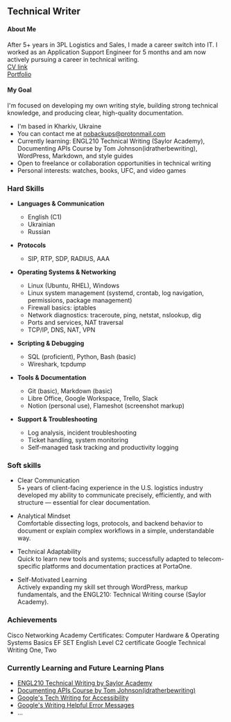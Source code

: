 Technical Writer
---------------------

#### About Me
After 5+ years in 3PL Logistics and Sales, I made a career switch into IT. I worked as an Application Support Engineer for 5 months and am now actively pursuing a career in technical writing.  
[CV link](https://docs.google.com/document/d/e/2PACX-1vQW_t2kMkaGmjvz6xJyVCfwgKoSU0ePQ-9E0RSwIGi6sOlDg4Ffdz6L_MTYDl52TQ/pub)  
[Portfolio](https://github.com/oleh2601/portfolio)  
#### My Goal
I'm focused on developing my own writing style, building strong technical knowledge, and producing clear, high-quality documentation.
*  I'm based in Kharkiv, Ukraine
*  You can contact me at [nobackups@protonmail.com](mailto:nobackups@protonmail.com)
*  Currently learning: ENGL210 Technical Writing (Saylor Academy), Documenting APIs Course by Tom Johnson(idratherbewriting), WordPress, Markdown, and style guides  
*  Open to freelance or collaboration opportunities in technical writing
*  Personal interests: watches, books, UFC, and video games  

### Hard Skills

* **Languages & Communication**
   * English (C1)
   * Ukrainian
   * Russian

* **Protocols**
   * SIP, RTP, SDP, RADIUS, AAA

* **Operating Systems & Networking**
   * Linux (Ubuntu, RHEL), Windows
   * Linux system management (systemd, crontab, log navigation, permissions, package management)
   * Firewall basics: iptables
   * Network diagnostics: traceroute, ping, netstat, nslookup, dig
   * Ports and services, NAT traversal
   * TCP/IP, DNS, NAT, VPN

* **Scripting & Debugging**
   * SQL (proficient), Python, Bash (basic)
   * Wireshark, tcpdump

* **Tools & Documentation**
   * Git (basic), Markdown (basic)
   * Libre Office, Google Workspace, Trello, Slack
   * Notion (personal use), Flameshot (screenshot markup)

* **Support & Troubleshooting**
   * Log analysis, incident troubleshooting
   * Ticket handling, system monitoring
   * Self-managed task tracking and productivity logging


### Soft skills  
* Clear Communication  
5+ years of client-facing experience in the U.S. logistics industry developed my ability to communicate precisely, efficiently, and with structure — essential for clear documentation.

* Analytical Mindset  
Comfortable dissecting logs, protocols, and backend behavior to document or explain complex workflows in a simple, understandable way.

* Technical Adaptability  
Quick to learn new tools and systems; successfully adapted to telecom-specific platforms and documentation practices at PortaOne.

* Self-Motivated Learning  
Actively expanding my skill set through WordPress, markup fundamentals, and the ENGL210: Technical Writing course (Saylor Academy).


### Achievements
Cisco Networking Academy Certificates: Computer Hardware & Operating Systems Basics
EF SET English Level C2 certificate
Google Technical Writing One, Two


### Currently Learning and Future Learning Plans
* [ENGL210 Technical Writing by Saylor Academy](https://learn.saylor.org/course/view.php?id=368)
* [Documenting APIs Course by Tom Johnson(idratherbewriting)](https://idratherbewriting.com/learnapidoc/docapis_overview.html)
* [Google's Tech Writing for Accessibility](https://developers.google.com/tech-writing/accessibility)
* [Google's Writing Helpful Error Messages](https://developers.google.com/tech-writing/error-messages)
* ...
